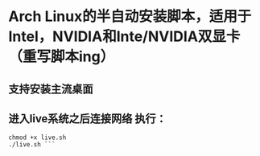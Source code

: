# Arch Linux的半自动安装脚本，适用于Intel，NVIDIA和Inte/NVIDIA双显卡（重写脚本ing）
## 支持安装主流桌面
## 进入live系统之后连接网络 执行：
``` wget raw.githubusercontent.com/yangxins/Arch-Installer/master/live.sh
chmod +x live.sh
./live.sh ```
